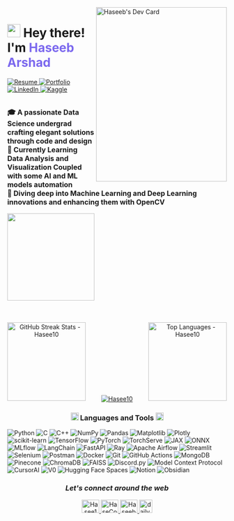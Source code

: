 <div align="left">
  <a href="https://app.daily.dev/haseebarshad46" target="_blank">
    <img
      width="300"
      height="400"
      align="right"
      src="https://github.com/Hasee10/haseebarshad46/blob/main/devcard.png" alt="Haseeb's Dev Card"
    />
  </a>
</div>

<div align="left">
  <h1>
    <img src="https://media.giphy.com/media/hvRJCLFzcasrR4ia7z/giphy.gif" width="30px"/>
    Hey there! I'm <span style="color: #7B68EE">Haseeb Arshad</span>
  </h1>
</div>

<div align="left">
  <a href="https://drive.google.com/file/d/1vZg0-EZrusYFINjmnpvl5FDU3Aw3JYkD/view">
    <img src="https://img.shields.io/badge/Resume-000000?style=for-the-badge&logo=readthedocs&logoColor=white" alt="Resume"/>
  </a>
  <a href="https://mlengineer.vercel.app/">
    <img src="https://img.shields.io/badge/Portfolio-000000?style=for-the-badge&logo=vercel&logoColor=white" alt="Portfolio"/>
  </a>
  <a href="https://www.linkedin.com/in/haseeb-arshad-09881b347">
    <img src="https://img.shields.io/badge/LinkedIn-000000?style=for-the-badge&logo=linkedin&logoColor=0A66C2" alt="LinkedIn"/>
  </a>
  <a href="https://www.kaggle.com/haseebarshaddddd">
    <img src="https://img.shields.io/badge/Kaggle-000000?style=for-the-badge&logo=kaggle&logoColor=20BEFF" alt="Kaggle"/>
  </a>
</div>

<br>

<div align="left">
  <p align="left" style="font-size: 16px;">
    <strong>🎓 A passionate Data Science undergrad crafting elegant solutions through code and design</strong><br>
    <strong>🤖 Currently Learning Data Analysis and Visualization Coupled with some AI and ML models automation</strong><br>
    <strong>🤖 Diving deep into Machine Learning and Deep Learning innovations and enhancing them with OpenCV</strong><br>
  </p>
</div>

<a>
  <img height="200em" src="https://github-readme-stats.vercel.app/api?username=Hasee10&show_icons=true&theme=dark"/>
</a>

<div align="center" style="margin-top: 50px;">
  <p align="center">
    <img align="left" height="180em" src="https://github-readme-streak-stats.herokuapp.com/?user=Hasee10&theme=dark" alt="GitHub Streak Stats - Hasee10" />
    <img align="right" height="180em" src="https://github-readme-stats.vercel.app/api/top-langs/?username=Hasee10&layout=compact&theme=dark&langs_count=8" alt="Top Languages - Hasee10" />
  </p>
</div>

<br>
<br>
<br>
<br>
<br>
<br>
<br>
<br>
<br>

<p align="center">
  <a href="https://github.com/ryo-ma/github-profile-trophy">
    <img src="https://github-profile-trophy.vercel.app/?username=haseebasif7&theme=darkhub&row=1" alt="Hasee10"/>
  </a>
</p>

<h3 align="center"> <img src = "https://media2.giphy.com/media/QssGEmpkyEOhBCb7e1/giphy.gif?cid=ecf05e47a0n3gi1bfqntqmob8g9aid1oyj2wr3ds3mg700bl&rid=giphy.gif" width = 18px> Languages and Tools <img src = "https://media2.giphy.com/media/QssGEmpkyEOhBCb7e1/giphy.gif?cid=ecf05e47a0n3gi1bfqntqmob8g9aid1oyj2wr3ds3mg700bl&rid=giphy.gif" width = 18px> </h3>


![Python](https://img.shields.io/badge/python-3670A0?style=flat&logo=python&logoColor=ffdd54)
![C](https://img.shields.io/badge/c-%2300599C.svg?style=flat&logo=c&logoColor=white)
![C++](https://img.shields.io/badge/c++-%2300599C.svg?style=flat&logo=c%2B%2B&logoColor=white)
![NumPy](https://img.shields.io/badge/numpy-%23013243.svg?style=flat&logo=numpy&logoColor=white)
![Pandas](https://img.shields.io/badge/pandas-%23150458.svg?style=flat&logo=pandas&logoColor=white)
![Matplotlib](https://img.shields.io/badge/Matplotlib-%23ffffff.svg?style=flat&logo=Matplotlib&logoColor=black)
![Plotly](https://img.shields.io/badge/Plotly-%233F4F75.svg?style=flat&logo=plotly&logoColor=white)
![scikit-learn](https://img.shields.io/badge/scikit--learn-%23F7931E.svg?style=flat&logo=scikit-learn&logoColor=white)
![TensorFlow](https://img.shields.io/badge/TensorFlow-%23FF6F00.svg?style=flat&logo=TensorFlow&logoColor=white)
![PyTorch](https://img.shields.io/badge/PyTorch-%23EE4C2C.svg?style=flat&logo=pytorch&logoColor=white)
![TorchServe](https://img.shields.io/badge/TorchServe-%23EE4C2C.svg?style=flat&logo=pytorch&logoColor=white)
![JAX](https://img.shields.io/badge/JAX-%23000000.svg?style=flat&logo=google&logoColor=white)
![ONNX](https://img.shields.io/badge/ONNX-%230087C6.svg?style=flat&logo=onnx&logoColor=white)
![MLflow](https://img.shields.io/badge/MLflow-%23000000.svg?style=flat&logo=mlflow&logoColor=white)
![LangChain](https://img.shields.io/badge/LangChain-%23121011.svg?style=flat&logo=LangChain&logoColor=white)
![FastAPI](https://img.shields.io/badge/FastAPI-%2300C7B7.svg?style=flat&logo=fastapi&logoColor=white)
![Ray](https://img.shields.io/badge/Ray-%23000000.svg?style=flat&logo=ray&logoColor=white)
![Apache Airflow](https://img.shields.io/badge/Apache%20Airflow-%23017CEE.svg?style=flat&logo=apache-airflow&logoColor=white)
![Streamlit](https://img.shields.io/badge/Streamlit-%23FF4B4B.svg?style=flat&logo=streamlit&logoColor=white)
![Selenium](https://img.shields.io/badge/selenium-%234ea94b.svg?style=flat&logo=selenium&logoColor=white)
![Postman](https://img.shields.io/badge/Postman-%23FF6C37.svg?style=flat&logo=postman&logoColor=white)
![Docker](https://img.shields.io/badge/docker-%230db7ed.svg?style=flat&logo=docker&logoColor=white)
![Git](https://img.shields.io/badge/git-%23F05032.svg?style=flat&logo=git&logoColor=white)
![GitHub Actions](https://img.shields.io/badge/GitHub%20Actions-%232671E5.svg?style=flat&logo=githubactions&logoColor=white)
![MongoDB](https://img.shields.io/badge/MongoDB-%234ea94b.svg?style=flat&logo=mongodb&logoColor=white)
![Pinecone](https://img.shields.io/badge/pinecone-%2300BFA6.svg?style=flat&logo=pinecone&logoColor=white)
![ChromaDB](https://img.shields.io/badge/ChromaDB-%23000000.svg?style=flat&logo=buffer&logoColor=white)
![FAISS](https://img.shields.io/badge/FAISS-%23000000.svg?style=flat&logo=search&logoColor=white)
![Discord.py](https://img.shields.io/badge/discord.py-%237289DA.svg?style=flat&logo=discord&logoColor=white)
![Model Context Protocol](https://img.shields.io/badge/MCP-%23121011.svg?style=flat&logo=protocols&logoColor=white)
![CursorAI](https://img.shields.io/badge/CursorAI-%23000000.svg?style=flat&logo=cursor&logoColor=white)
![V0](https://img.shields.io/badge/V0-%23000000.svg?style=flat&logo=vercel&logoColor=white)
![Hugging Face Spaces](https://img.shields.io/badge/HuggingFace%20Spaces-%23FFD21F.svg?style=flat&logo=huggingface&logoColor=black)
![Notion](https://img.shields.io/badge/Notion-%23000000.svg?style=flat&logo=notion&logoColor=white)
![Obsidian](https://img.shields.io/badge/Obsidian-%236E6EED.svg?style=flat&logo=obsidian&logoColor=white)


</p>
<h3 align="center"><em>Let's connect around the web</em></h3>
<p align="center">
  <a href="https://www.kaggle.com/haseebarshaddddd" target="_blank">
    <img src="https://raw.githubusercontent.com/rahuldkjain/github-profile-readme-generator/master/src/images/icons/Social/kaggle.svg" alt="Hasee10" height="30" width="40" />
  </a>
  <a href="https://discord.com/users/HaseCorp" target="_blank">
    <img src="https://raw.githubusercontent.com/rahuldkjain/github-profile-readme-generator/master/src/images/icons/Social/discord.svg" alt="HaseCorp" height="30" width="40" />
  </a>
  <a href="https://www.linkedin.com/in/haseeb-arshad-09881b347/" target="_blank">
    <img src="https://raw.githubusercontent.com/rahuldkjain/github-profile-readme-generator/master/src/images/icons/Social/linked-in-alt.svg" alt="Haseeb Arshad" height="30" width="40" />
  </a>
  <a href="https://app.daily.dev/haseebarshad46" target="_blank">
    <img src="https://img.shields.io/badge/Daily.dev-0A0A0A?style=flat&logo=daily.dev&logoColor=white" alt="daily.dev" height="30" />
  </a>
</p>  
